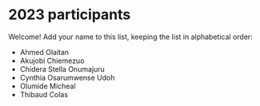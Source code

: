 # 2023 participants

Welcome! Add your name to this list, keeping the list in alphabetical order:

- Ahmed Olaitan
- Akujobi Chiemezuo
- Chidera Stella Onumajuru
- Cynthia Osarumwense Udoh
- Olumide Micheal
- Thibaud Colas

